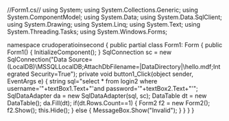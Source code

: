 //Form1.cs//
using System;
using System.Collections.Generic;
using System.ComponentModel;
using System.Data;
using System.Data.SqlClient;
using System.Drawing;
using System.Linq;
using System.Text;
using System.Threading.Tasks;
using System.Windows.Forms;

namespace crudoperatioinsecond
{
    public partial class Form1: Form
    {
        public Form1()
        {
            InitializeComponent();
        }
        SqlConnection sc = new SqlConnection("Data Source=(LocalDB)\\MSSQLLocalDB;AttachDbFilename=|DataDirectory|\\hello.mdf;Integrated Security=True");
        private void button1_Click(object sender, EventArgs e)
        {
            string sql="select * from login2 where username='"+textBox1.Text+"'and password='"+textBox2.Text+"'";
            SqlDataAdapter da = new SqlDataAdapter(sql, sc);
            DataTable dt = new DataTable();
            da.Fill(dt);
            if(dt.Rows.Count==1)
            {
                Form2 f2 = new Form2();
                f2.Show();
                this.Hide();
            }
            else
            {
                MessageBox.Show("Invalid");
            }
        }
    }
}
